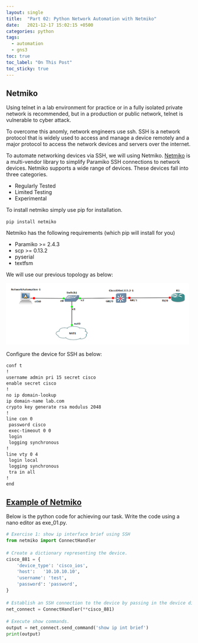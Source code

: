 ```yaml
---
layout: single
title:  "Part 02: Python Network Automation with Netmiko"
date:   2021-12-17 15:02:15 +0500
categories: python
tags: 
  - automation
  - gns3
toc: true
toc_label: "On This Post"
toc_sticky: true
---
```


## Netmiko
Using telnet in a lab environment for practice or in a fully isolated private network is recommended, but in a production or public network, telnet is vulnerable to cyber attack.

To overcome this anomly, network engineers use ssh. SSH is a network protocol that is widely used to access and manage a device remotely and a major protocol to access the network devices and servers over the internet.

To automate networking devices via SSH, we will using Netmiko. [Netmiko](https://syd-asif.blogspot.com/2021/09/python-netmiko.html) is a multi-vendor library to simplify Paramiko SSH connections to network devices. Netmiko supports a wide range of devices. These devices fall into three categories.

- Regularly Tested
- Limited Testing
- Experimental

To install netmiko simply use pip for installation.

`pip install netmiko`

Netmiko has the following requirements (which pip will install for you)

- Paramiko >= 2.4.3
- scp >= 0.13.2
- pyserial
- textfsm

We will use our previous topology as below:

![picture](/assets/images/network_automation.png)

Configure the device for SSH as below:

```terminal
conf t
!
username admin pri 15 secret cisco
enable secret cisco
!
no ip domain-lookup
ip domain-name lab.com
crypto key generate rsa modulus 2048
!
line con 0
 password cisco
 exec-timeout 0 0
 login
 logging synchronous
!
line vty 0 4
 login local
 logging synchronous
 tra in all
!
end
```

## [Example of Netmiko](https://github.com/ktbyers/netmiko/blob/develop/EXAMPLES.md)  

Below is the python code for achieving our task. Write the code using a nano editor as exe_01.py.

```python
# Exercise 1: show ip interface brief using SSH
from netmiko import ConnectHandler

# Create a dictionary representing the device.
cisco_881 = {
    'device_type': 'cisco_ios',
    'host':   '10.10.10.10',
    'username': 'test',
    'password': 'password',
}

# Establish an SSH connection to the device by passing in the device dictionary.
net_connect = ConnectHandler(**cisco_881)

# Execute show commands.
output = net_connect.send_command('show ip int brief')
print(output)
```
